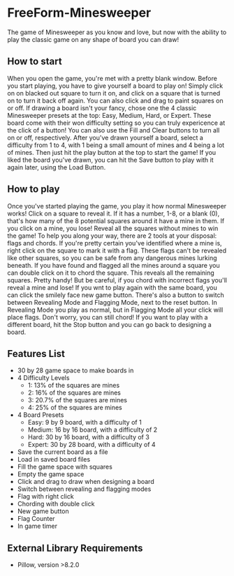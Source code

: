 # FreeForm-Minesweeper
The game of Minesweeper as you know and love, but now with the ability to play the classic game on any shape of board you can draw!

## How to start
When you open the game, you're met with a pretty blank window. Before you start playing, you have to give yourself a board to play on! Simply click on on blacked out square to turn it on, and click on a square that is turned on to turn it back off again. You can also click and drag to paint squares on or off. If drawing a board isn't your fancy, chose one the 4 classic Minesweeper presets at the top: Easy, Medium, Hard, or Expert. These board come with their won difficulty setting so you can truly expericence at the click of a button! You can also use the Fill and Clear buttons to turn all on or off, respectively. After you've drawn yourself a board, select a difficulty from 1 to 4, with 1 being a small amount of mines and 4 being a lot of mines. Then just hit the play button at the top to start the game! If you liked the board you've drawn, you can hit the Save button to play with it again later, using the Load Button.

## How to play
Once you've started playing the game, you play it how normal Minesweeper works! Click on a square to reveal it. If it has a number, 1-8, or a blank (0), that's how many of the 8 potential squares around it have a mine in them. If you click on a mine, you lose! Reveal all the squares without mines to win the game! To help you along your way, there are 2 tools at your disposal: flags and chords. If you're pretty certain you've identified where a mine is, right click on the square to mark it with a flag. These flags can't be revealed like other squares, so you can be safe from any dangerous mines lurking beneath. If you have found and flagged all the mines around a square you can double click on it to chord the square. This reveals all the remaining squares. Pretty handy! But be careful, if you chord with incorrect flags you'll reveal a mine and lose! If you wnt to play again with the same board, you can click the smilely face new game button. There's also a button to switch between Revealing Mode and Flagging Mode, next to the reset button. In Revealing Mode you play as normal, but in Flagging Mode all your click will place flags. Don't worry, you can still chord! If you want to play with a different board, hit the Stop button and you can go back to designing a board.

## Features List
 * 30 by 28 game space to make boards in
 * 4 Difficulty Levels
	 * 1: 13% of the squares are mines
	 * 2: 16% of the squares are mines
	 * 3: 20.7% of the squares are mines
	 * 4: 25% of the squares are mines
 * 4 Board Presets
	 * Easy: 9 by 9 board, with a difficulty of 1
	 * Medium: 16 by 16 board, with a difficulty of 2
	 * Hard: 30 by 16 board, with a difficulty of 3
	 * Expert: 30 by 28 board, with a difficulty of 4
 * Save the current board as a file
 * Load in saved board files
 * Fill the game space with squares
 * Empty the game space
 * Click and drag to draw when designing a board
 * Switch between revealing and flagging modes
 * Flag with right click
 * Chording with double click
 * New game button
 * Flag Counter
 * In game timer

## External Library Requirements
 * Pillow, version >8.2.0
